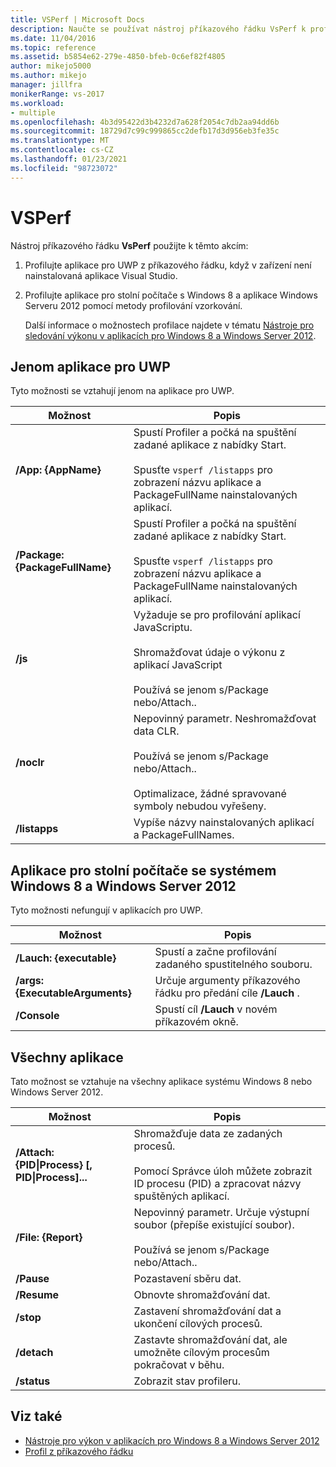 ```yaml
---
title: VSPerf | Microsoft Docs
description: Naučte se používat nástroj příkazového řádku VsPerf k profilování aplikací pro UWP z příkazového řádku, když v zařízení není nainstalovaná aplikace Visual Studio.
ms.date: 11/04/2016
ms.topic: reference
ms.assetid: b5854e62-279e-4850-bfeb-0c6ef82f4805
author: mikejo5000
ms.author: mikejo
manager: jillfra
monikerRange: vs-2017
ms.workload:
- multiple
ms.openlocfilehash: 4b3d95422d3b4232d7a628f2054c7db2aa94dd6b
ms.sourcegitcommit: 18729d7c99c999865cc2defb17d3d956eb3fe35c
ms.translationtype: MT
ms.contentlocale: cs-CZ
ms.lasthandoff: 01/23/2021
ms.locfileid: "98723072"
---
```

# <a name="vsperf"></a>VSPerf
Nástroj příkazového řádku **VsPerf** použijte k těmto akcím:

1. Profilujte aplikace pro UWP z příkazového řádku, když v zařízení není nainstalovaná aplikace Visual Studio.

2. Profilujte aplikace pro stolní počítače s Windows 8 a aplikace Windows Serveru 2012 pomocí metody profilování vzorkování.

   Další informace o možnostech profilace najdete v tématu [Nástroje pro sledování výkonu v aplikacích pro Windows 8 a Windows Server 2012](../profiling/performance-tools-on-windows-8-and-windows-server-2012-applications.md).

## <a name="uwp-apps-only"></a>Jenom aplikace pro UWP
 Tyto možnosti se vztahují jenom na aplikace pro UWP.

|Možnost|Popis|
|-|-|
|**/App: {AppName}**|Spustí Profiler a počká na spuštění zadané aplikace z nabídky Start.<br /><br /> Spusťte `vsperf /listapps` pro zobrazení názvu aplikace a PackageFullName nainstalovaných aplikací.|
|**/Package: {PackageFullName}**|Spustí Profiler a počká na spuštění zadané aplikace z nabídky Start.<br /><br /> Spusťte `vsperf /listapps` pro zobrazení názvu aplikace a PackageFullName nainstalovaných aplikací.|
|**/js**|Vyžaduje se pro profilování aplikací JavaScriptu.<br /><br /> Shromažďovat údaje o výkonu z aplikací JavaScript<br /><br /> Používá se jenom s/Package nebo/Attach..|
|**/noclr**|Nepovinný parametr. Neshromažďovat data CLR.<br /><br /> Používá se jenom s/Package nebo/Attach..<br /><br /> Optimalizace, žádné spravované symboly nebudou vyřešeny.|
|**/listapps**|Vypíše názvy nainstalovaných aplikací a PackageFullNames.|

## <a name="windows-8-desktop-applications-and-windows-server-2012-applications-only"></a>Aplikace pro stolní počítače se systémem Windows 8 a Windows Server 2012
 Tyto možnosti nefungují v aplikacích pro UWP.

|Možnost|Popis|
|-|-|
|**/Lauch: {executable}**|Spustí a začne profilování zadaného spustitelného souboru.|
|**/args: {ExecutableArguments}**|Určuje argumenty příkazového řádku pro předání cíle **/Lauch** .|
|**/Console**|Spustí cíl **/Lauch** v novém příkazovém okně.|

## <a name="all-applications"></a>Všechny aplikace
 Tato možnost se vztahuje na všechny aplikace systému Windows 8 nebo Windows Server 2012.

|Možnost|Popis|
|-|-|
|**/Attach: {PID&#124;Process} [, PID&#124;Process]...**|Shromažďuje data ze zadaných procesů.<br /><br /> Pomocí Správce úloh můžete zobrazit ID procesu (PID) a zpracovat názvy spuštěných aplikací.|
|**/File: {Report}**|Nepovinný parametr. Určuje výstupní soubor (přepíše existující soubor).<br /><br /> Používá se jenom s/Package nebo/Attach..|
|**/Pause**|Pozastavení sběru dat.|
|**/Resume**|Obnovte shromažďování dat.|
|**/stop**|Zastavení shromažďování dat a ukončení cílových procesů.|
|**/detach**|Zastavte shromažďování dat, ale umožněte cílovým procesům pokračovat v běhu.|
|**/status**|Zobrazit stav profileru.|

## <a name="see-also"></a>Viz také
- [Nástroje pro výkon v aplikacích pro Windows 8 a Windows Server 2012](../profiling/performance-tools-on-windows-8-and-windows-server-2012-applications.md)
- [Profil z příkazového řádku](../profiling/using-the-profiling-tools-from-the-command-line.md)
